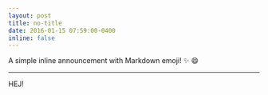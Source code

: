 ```yaml
---
layout: post
title: no-title
date: 2016-01-15 07:59:00-0400
inline: false
---
```


A simple inline announcement with Markdown emoji! :sparkles: :smile:

***

HEJ!